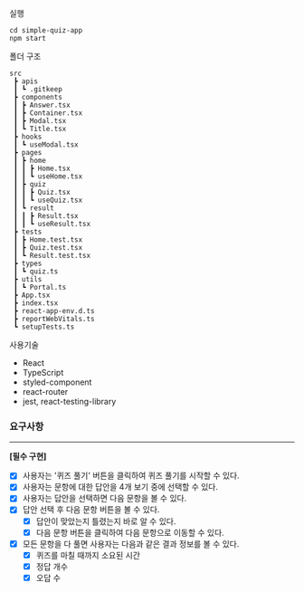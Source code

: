 
실행
```
cd simple-quiz-app
npm start
```
폴더 구조
```
src  
 ┣ apis  
 ┃ ┗ .gitkeep  
 ┣ components  
 ┃ ┣ Answer.tsx  
 ┃ ┣ Container.tsx  
 ┃ ┣ Modal.tsx  
 ┃ ┗ Title.tsx  
 ┣ hooks  
 ┃ ┗ useModal.tsx  
 ┣ pages  
 ┃ ┣ home  
 ┃ ┃ ┣ Home.tsx  
 ┃ ┃ ┗ useHome.tsx  
 ┃ ┣ quiz  
 ┃ ┃ ┣ Quiz.tsx  
 ┃ ┃ ┗ useQuiz.tsx  
 ┃ ┗ result  
 ┃ ┃ ┣ Result.tsx  
 ┃ ┃ ┗ useResult.tsx  
 ┣ tests  
 ┃ ┣ Home.test.tsx  
 ┃ ┣ Quiz.test.tsx  
 ┃ ┗ Result.test.tsx  
 ┣ types  
 ┃ ┗ quiz.ts  
 ┣ utils  
 ┃ ┗ Portal.ts  
 ┣ App.tsx  
 ┣ index.tsx  
 ┣ react-app-env.d.ts  
 ┣ reportWebVitals.ts  
 ┗ setupTests.ts
 ```
 
사용기술
- React
- TypeScript
- styled-component
- react-router
- jest, react-testing-library

### 요구사항
----
**[필수 구현]**

-   [x] 사용자는 '퀴즈 풀기' 버튼을 클릭하여 퀴즈 풀기를 시작할 수 있다.
-   [x] 사용자는 문항에 대한 답안을 4개 보기 중에 선택할 수 있다.
-   [x] 사용자는 답안을 선택하면 다음 문항을 볼 수 있다.
-   [x] 답안 선택 후 다음 문항 버튼을 볼 수 있다.
    -   [x] 답안이 맞았는지 틀렸는지 바로 알 수 있다.
    -   [x] 다음 문항 버튼을 클릭하여 다음 문항으로 이동할 수 있다.
-   [x] 모든 문항을 다 풀면 사용자는 다음과 같은 결과 정보를 볼 수 있다.
	-   [x] 퀴즈를 마칠 때까지 소요된 시간
    -   [x] 정답 개수
    -   [x] 오답 수
